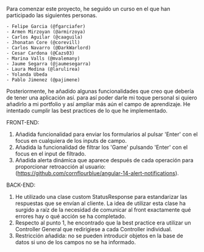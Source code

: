 Para comenzar este proyecto, he seguido un curso en el que han participado las siguientes personas.

````
- Felipe Garcia (@fgarciafer)
- Armen Mirzoyan (@armirzoya)
- Carlos Aguilar (@caaguila)
- Jhonatan Core (@corevill)
- Carlos Navarro (@DarkWarlord)
- Cesar Cardona (@Cazs03)
- Marina Valls (@mvalemany)
- Jaume Segarra (@jaumesegarra)
- Laura Medina (@larulirea)
- Yolanda Ubeda
- Pablo Jimenez (@pajimene)
````

Posteriormente, he añadido algunas funcionalidades que creo que debería de tener una aplicación así. para así poder
darle mi toque personal si quiero añadirlo a mi portfolio y así ampliar más aún el campo de aprendizaje. He intentado
cumplir las best practices de lo que he implementado.

FRONT-END:

1. Añadida funcionalidad para enviar los formularios al pulsar 'Enter' con el focus en cualquiera de los inputs de campo.
2. Añadida la funcionalidad de filtrar los 'Game' pulsando 'Enter' con el focus en el input de filtrado.
3. Añadida alerta dinámica que aparece después de cada operación para proporcionar retroacción al usuario:
   (https://github.com/cornflourblue/angular-14-alert-notifications).

BACK-END:

1. He utilizado una clase custom StatusResponse para estandarizar las respuestas que se envían al cliente. La idea de
   utilizar esta clase ha surgido a raíz de la necesidad de comunicar al front exactamente qué errores hay o qué acción se ha completado.
2. Respecto al punto 1, he encontrado que la best practice era utilizar un Controller General que redirigiese a cada
   Controller individual.
3. Restricción añadida: no se pueden introducir objetos en la base de datos si uno de los campos no se ha informado.